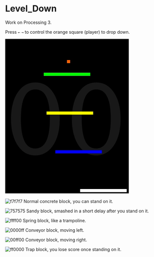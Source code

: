 # Level_Down

Work on Processing 3.

Press `←` `→` to control the orange square (player) to drop down.

![image](https://github.com/Shuo-Niu/Level_Down/blob/master/demo.gif)

![f7f7f7](https://placehold.it/100x10/f7f7f7/000000?text=+) Normal concrete block, you can stand on it. 

![757575](https://placehold.it/100x10/757575/000000?text=+) Sandy block, smashed in a short delay after you stand on it.

![ffff00](https://placehold.it/100x10/ffff00/000000?text=+) Spring block, like a trampoline.

![0000ff](https://placehold.it/100x10/0000ff/000000?text=+) Conveyor block, moving left.

![00ff00](https://placehold.it/100x10/00ff00/000000?text=+) Conveyor block, moving right.

![ff0000](https://placehold.it/100x10/ff0000/000000?text=+) Trap block, you lose score once standing on it.
